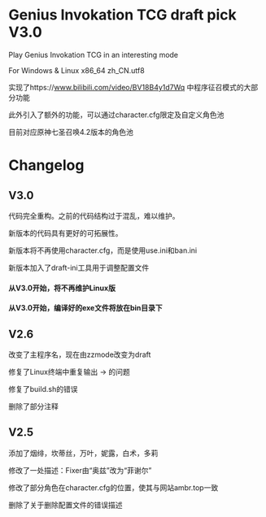 # Genius Invokation TCG draft pick V3.0

Play Genius Invokation TCG in an interesting mode

For Windows & Linux x86_64 zh_CN.utf8

实现了https://www.bilibili.com/video/BV18B4y1d7Wq
中程序征召模式的大部分功能

此外引入了额外的功能，可以通过character.cfg限定及自定义角色池

目前对应原神七圣召唤4.2版本的角色池

# Changelog

## V3.0

代码完全重构。之前的代码结构过于混乱，难以维护。

新版本的代码具有更好的可拓展性。

新版本将不再使用character.cfg，而是使用use.ini和ban.ini

新版本加入了draft-ini工具用于调整配置文件

#### 从V3.0开始，将不再维护Linux版

#### 从V3.0开始，编译好的exe文件将放在bin目录下

## V2.6

改变了主程序名，现在由zzmode改变为draft

修复了Linux终端中重复输出 -> 的问题

修复了build.sh的错误

删除了部分注释

## V2.5

添加了烟绯，坎蒂丝，万叶，妮露，白术，多莉

修改了一处描述：Fixer由“奥兹”改为“菲谢尔”

修改了部分角色在character.cfg的位置，使其与网站ambr.top一致

删除了关于删除配置文件的错误描述
